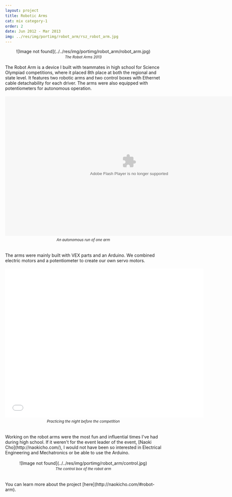 ```yaml
---
layout: project
title: Robotic Arms
cat: mix category-1
order: 2
date: Jun 2012 - Mar 2013
img: ../res/img/portimg/robot_arm/rsz_robot_arm.jpg
---
```


<center>![Image not found](../../res/img/portimg/robot_arm/robot_arm.jpg)<br>
<small><i>The Robot Arms 2013</i></small></center>
<br>
The Robot Arm is a device I built with teammates in high school for Science Olympiad competitions, where it placed 8th place at both the regional and state level. It features two robotic arms and two control boxes with Ethernet cable detachability for each driver. The arms were also equipped with potentiometers for autonomous operation.
<br>
<br>
<center><object type="application/x-shockwave-flash" width="800" height="450" data="https://www.flickr.com/apps/video/stewart.swf" classid="clsid:D27CDB6E-AE6D-11cf-96B8-444553540000"><param name="flashvars" value="intl_lang=en-US&photo_secret=037e94cdaf&photo_id=9670597738&hd_default=false"></param><param name="movie" value="https://www.flickr.com/apps/video/stewart.swf"></param><param name="bgcolor" value="#000000"></param><param name="allowFullScreen" value="true"></param><embed type="application/x-shockwave-flash" src="https://www.flickr.com/apps/video/stewart.swf" bgcolor="#000000" allowfullscreen="true" flashvars="intl_lang=en-US&photo_secret=037e94cdaf&photo_id=9670597738&hd_default=false" width="800" height="450"></embed></object><br>
<small><i>An autonomous run of one arm</i></small></center>
<br>
<br>
The arms were mainly built with VEX parts and an Arduino. We combined electric motors and a potentiometer to create our own servo motors.
<br>
<br>
<center><iframe width="640" height="480" src="//www.youtube.com/embed/OIwOl7U1lhg?rel=0" frameborder="0" allowfullscreen></iframe><br>
<small><i>Practicing the night before the competition</i></small></center>
<br>
<br>
Working on the robot arms were the most fun and influential times I've had during high school. If it weren't for the event leader of the event, [Naoki Cho](http://naokicho.com/), I would not have been so interested in Electrical Engineering and Mechatronics or be able to use the Arduino.
<br>
<br>
<center>![Image not found](../../res/img/portimg/robot_arm/control.jpg)<br>
<small><i>The control box of the robot arm</i></small></center>
<br>
<br>
You can learn more about the project [here](http://naokicho.com/#robot-arm).